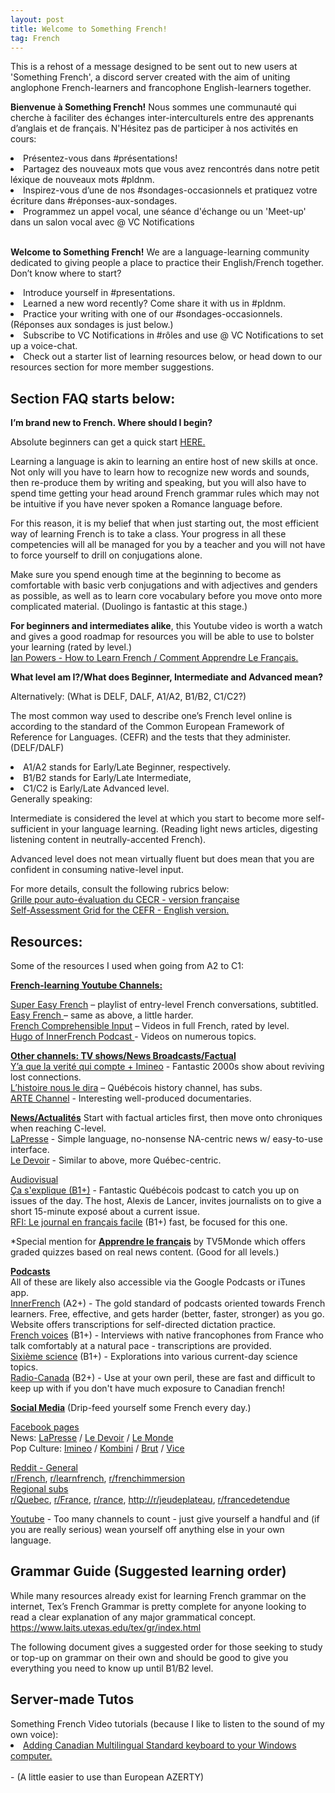 ```yaml
---
layout: post
title: Welcome to Something French!
tag: French
---
```


<div class="message">
  This is a rehost of a message designed to be sent out to new users at 'Something French', a discord server created with the aim of uniting anglophone French-learners and francophone English-learners together.
</div>

<b>Bienvenue à Something French!</b> Nous sommes une communauté qui cherche à faciliter des échanges inter-interculturels entre des apprenants d’anglais et de français. 
N'Hésitez pas de participer à nos activités en cours: 

<li>Présentez-vous dans #présentations!</li> 
<li>Partagez des nouveaux mots que vous avez rencontrés dans notre petit léxique de nouveaux mots #pldnm. </li> 
<li>Inspirez-vous d’une de nos #sondages-occasionnels et pratiquez votre écriture dans #réponses-aux-sondages. </li> 
<li>Programmez un appel vocal, une séance d'échange ou un 'Meet-up' dans un salon vocal avec @ VC Notifications </li> <br>

<b>Welcome to Something French!</b> We are a language-learning community dedicated to giving people a place to practice their English/French together. 
Don’t know where to start? 

<li>Introduce yourself in #presentations. </li>
<li>Learned a new word recently? Come share it with us in #pldnm. </li>
<li>Practice your writing with one of our #sondages-occasionnels. (Réponses aux sondages is just below.) </li>
<li> Subscribe to VC Notifications in #rôles and use @ VC Notifications to set up a voice-chat. </li>
<li>Check out a starter list of learning resources below, or head down to our resources section for more member suggestions.</li>

<h2>Section FAQ starts below:</h2>

<b>I’m brand new to French. Where should I begin?</b>

Absolute beginners can get a quick start <a href="https://www.youtube.com/playlist?list=PLV1-QgpUU7N2TVWS6gEVMqEfAFjAl-DV6">HERE.</a>

Learning a language is akin to learning an entire host of new skills at once. Not only will you have to learn how to recognize new words and sounds, then re-produce them by writing and speaking, but you will also have to spend time getting your head around French grammar rules which may not be intuitive if you have never spoken a Romance language before. 

For this reason, it is my belief that when just starting out, the most efficient way of learning French is to take a class. Your progress in all these competencies will all be managed for you by a teacher and you will not have to force yourself to drill on conjugations alone. 

Make sure you spend enough time at the beginning to become as comfortable with basic verb conjugations and with adjectives and genders as possible, as well as to learn core vocabulary before you move onto more complicated material. (Duolingo is fantastic at this stage.) 

<b>For beginners and intermediates alike</b>, this Youtube video is worth a watch and gives a good roadmap for resources you will be able to use to bolster your learning (rated by level.)  <br>
<a href="https://www.youtube.com/watch?v=WdFf1SbBO1M">Ian Powers - How to Learn French / Comment Apprendre Le Français.</a>

<b>What level am I?/What does Beginner, Intermediate and Advanced mean?</b>

Alternatively: (What is DELF, DALF, A1/A2, B1/B2, C1/C2?) 

The most common way used to describe one’s French level online is according to the standard of the Common European Framework of Reference for Languages. (CEFR) and the tests that they administer. (DELF/DALF)

<li>A1/A2 stands for Early/Late Beginner, respectively. </li>
<li>B1/B2 stands for Early/Late Intermediate, </li>
<li>C1/C2 is Early/Late Advanced level. 
 <br> 
Generally speaking:

  Intermediate is considered the level at which you start to become more self-sufficient in your language learning. (Reading light news articles, digesting listening content in neutrally-accented French). 
  
Advanced level does not mean virtually fluent but does mean that you are confident in consuming native-level input.
  
For more details, consult the following rubrics below:<br><a href="https://rm.coe.int/CoERMPublicCommonSearchServices/DisplayDCTMContent?documentId=090000168045bb57"> Grille pour auto-évaluation du CECR - version française</a><br> <a href="https://rm.coe.int/CoERMPublicCommonSearchServices/DisplayDCTMContent?documentId=090000168045bb52">Self-Assessment Grid for the CEFR - English version.</a>

  <h2>Resources:</h2>
  <p>Some of the resources I used  when going from A2 to C1: </p>
<p><strong><u>French-learning Youtube  Channels:</u></strong> </p>
<p><a href="https://www.youtube.com/watch?v=KT3TGp5rr-o&amp;list=PLA5UIoabheFMChKPAUUNNEOd7BobVJVoQ" target="_blank" title="Super Easy French" role="button">Super  Easy French</a> &ndash; playlist of entry-level French conversations,  subtitled. <br />
  <a href="https://www.youtube.com/watch?v=I3t_8Q4s6Kc&amp;list=PLA5UIoabheFMYWWnGFFxl8_nvVZWZSykc" target="_blank" title="Easy French " role="button">Easy  French </a>&ndash; same as above, a little harder.<br />
<a href="https://www.youtube.com/channel/UC-XUpEBvcQcRqMdtLhoXmOA" target="_blank" title="French Comprehensible Input" role="button">French  Comprehensible Input</a> &ndash; Videos in full French, rated by level.<br /> 
<a href="https://www.youtube.com/c/innerFrench" target="_blank" title="Hugo of InnerFrench Podcast " role="button">Hugo  of InnerFrench Podcast </a>- Videos on numerous topics. </p>
<p><strong><u>Other channels: TV shows/News Broadcasts/Factual</u></strong> <a href="https://www.youtube.com/c/imineo/videos" target="_blank" title="Y&rsquo;a que la verit&eacute; qui compte + Imineo" role="button"><br />
Y&rsquo;a  que la verit&eacute; qui compte + Imineo</a> - Fantastic 2000s show about  reviving lost connections.<br /> 
<a href="https://www.youtube.com/channel/UCN4TCCaX-gqBNkrUqXdgGRA0" target="_blank" title="L&rsquo;histoire nous le dira" role="button">L&rsquo;histoire  nous le dira</a> &ndash; Qu&eacute;b&eacute;cois history channel, has subs. <a href="https://www.youtube.com/c/arteplus7fr/videos" target="_blank" title="ARTE Channel" role="button"><br />
ARTE Channel</a> -  Interesting well-produced documentaries. </p>
<p><strong><u>News/Actualit&eacute;s</u></strong> Start with factual articles  first, then move onto chroniques when reaching C-level. <br />
<a href="https://www.lapresse.ca/" target="_blank" title="LaPresse" role="button">LaPresse</a> - Simple language, no-nonsense NA-centric news  w/ easy-to-use interface. <br />
<a href="https://www.ledevoir.com/" target="_blank" title="Le Devoir" role="button">Le Devoir</a> - Similar  to above, more Qu&eacute;bec-centric. </p>
<p><u>Audiovisual</u> <a href="https://ici.radio-canada.ca/ohdio/balados/6108/ca-sexplique-balado-info-alexis-de-lancer" target="_blank" title="&Ccedil;a s'explique (B1+)" role="button"><br />
&Ccedil;a  s'explique (B1+)</a> - Fantastic Qu&eacute;b&eacute;cois podcast to catch you up on  issues of the day. The host, Alexis de Lancer, invites journalists on to give a  short 15-minute expos&eacute; about a current issue. <a href="https://savoirs.rfi.fr/fr/apprendre-enseigner/langue-francaise/journal-en-fran%C3%87ais-facile" target="_blank" title="RFI: Le journal en fran&ccedil;ais facile" role="button"><br />
RFI: Le journal en fran&ccedil;ais facile</a> (B1+) fast, be  focused for this one. </p>
<p>*Special mention for <strong><a href="https://apprendre.tv5monde.com/fr" target="_blank" title="Apprendre le fran&ccedil;ais" role="button">Apprendre  le fran&ccedil;ais</a></strong> by TV5Monde which offers graded quizzes  based on real news content. (Good for all levels.)</p>
 
<p><u><strong>Podcasts</strong></u> <br />
  All of these are likely also accessible via the Google Podcasts or iTunes app.<br /> 
  <a title="InnerFrench" href="https://innerfrench.com/" rel="noreferrer noopener" target="_blank" role="button" tabindex="0">InnerFrench</a> (A2+) - The gold standard of podcasts oriented towards French learners. Free, effective, and gets harder (better, faster, stronger) as you go. Website offers transcriptions for self-directed dictation practice. <br />
  <a title="French voices" href="https://frenchyourway.com.au/category/frenchvoices/page/3" rel="noreferrer noopener" target="_blank" role="button" tabindex="0">French voices</a> (B1+) - Interviews with native francophones from France who talk comfortably at a natural pace - transcriptions are provided. <a title="Sixi&egrave;me science" href="https://www.20minutes.fr/podcast/sixieme-science/" rel="noreferrer noopener" target="_blank" role="button" tabindex="0"><br />
  Sixi&egrave;me science</a> (B1+) - Explorations into various current-day science topics. <a title="Radio-Canada" href="https://ici.radio-canada.ca/ohdio/balados" rel="noreferrer noopener" target="_blank" role="button" tabindex="0"><br />
Radio-Canada</a> (B2+) - Use at your own peril, these are fast and difficult to keep up with if you don't have much exposure to Canadian french! </p>
<p><u><strong>Social Media</strong></u> (Drip-feed yourself some French every day.) </p>
<p><u>Facebook pages</u> <br />
News: <a title="LaPresse" href="https://www.facebook.com/LaPresseFB" rel="noreferrer noopener" target="_blank" role="button" tabindex="0">LaPresse</a> / <a title="Le Devoir" href="https://www.facebook.com/ledevoir" rel="noreferrer noopener" target="_blank" role="button" tabindex="0">Le Devoir</a> / <a title="Le Monde" href="https://www.facebook.com/lemonde.fr/" rel="noreferrer noopener" target="_blank" role="button" tabindex="0">Le Monde</a> <br />
Pop Culture: <a title="Imineo" href="https://www.facebook.com/imineoTV/" rel="noreferrer noopener" target="_blank" role="button" tabindex="0">Imineo</a> / <a title="Kombini" href="https://www.facebook.com/Konbini/?brand_redir=48894759275" rel="noreferrer noopener" target="_blank" role="button" tabindex="0">Kombini</a> / <a title="Brut" href="https://www.facebook.com/brutofficiel/" rel="noreferrer noopener" target="_blank" role="button" tabindex="0">Brut</a> / <a title="Vice" href="https://www.facebook.com/VICEFrance/" rel="noreferrer noopener" target="_blank" role="button" tabindex="0">Vice</a> </p>
<p><u> Reddit - General</u> <br />
<a title="r/French" href="http://reddit.com/r/french" rel="noreferrer noopener" target="_blank" role="button" tabindex="0">r/French</a>, <a title="r/learnfrench" href="http://reddit.com/r/learnfrench" rel="noreferrer noopener" target="_blank" role="button" tabindex="0">r/learnfrench</a>, <a title="r/frenchimmersion" href="http://reddit.com/r/frenchimmersion" rel="noreferrer noopener" target="_blank" role="button" tabindex="0">r/frenchimmersion<br />
</a><u>Regional subs</u> <br />
  <a title="r/Quebec" href="http://reddit.com/r/Quebec" rel="noreferrer noopener" target="_blank" role="button" tabindex="0">r/Quebec</a>, <a title="r/France" href="http://reddit.com/r/france" rel="noreferrer noopener" target="_blank" role="button" tabindex="0">r/France</a>, <a title="r/rance" href="http://reddit.com/r/rance" rel="noreferrer noopener" target="_blank" role="button" tabindex="0">r/rance</a>, <a title="http://r/jeudeplateau" href="http://r/jeudeplateau" rel="noreferrer noopener" target="_blank" role="button" tabindex="0">http://r/jeudeplateau</a>, <a title="r/francedetendue" href="http://reddit.com/r/francedetendue" rel="noreferrer noopener" target="_blank" role="button" tabindex="0">r/francedetendue</a> </p>
<p><u>Youtube</u> - Too many channels to count - just give yourself a handful and (if you are really serious) wean yourself off anything else in your own language. </p>
  
<h2>Grammar Guide (Suggested learning order)</h2>
  <p>While many resources already exist for learning French grammar on the internet, Tex&rsquo;s French Grammar is pretty complete for anyone looking to read a clear explanation of any major grammatical concept. <br />
  <a title="https://www.laits.utexas.edu/tex/gr/index.html" href="https://www.laits.utexas.edu/tex/gr/index.html" rel="noreferrer noopener" target="_blank" role="button" tabindex="0">https://www.laits.utexas.edu/tex/gr/index.html</a> </p>
<p>The following document gives a suggested order for those seeking to study or top-up on grammar on their own and should be good to give you everything you need to know up until B1/B2 level.
</p>
  
  <h2>Server-made Tutos</h2>
  Something French Video tutorials (because I like to listen to the sound of my own voice): 
  
  <li><a href="https://www.youtube.com/watch?v=XMbMdw_PZhs">Adding Canadian Multilingual Standard keyboard to your Windows computer.</a></li><br>
    - (A little easier to use than European AZERTY) 
